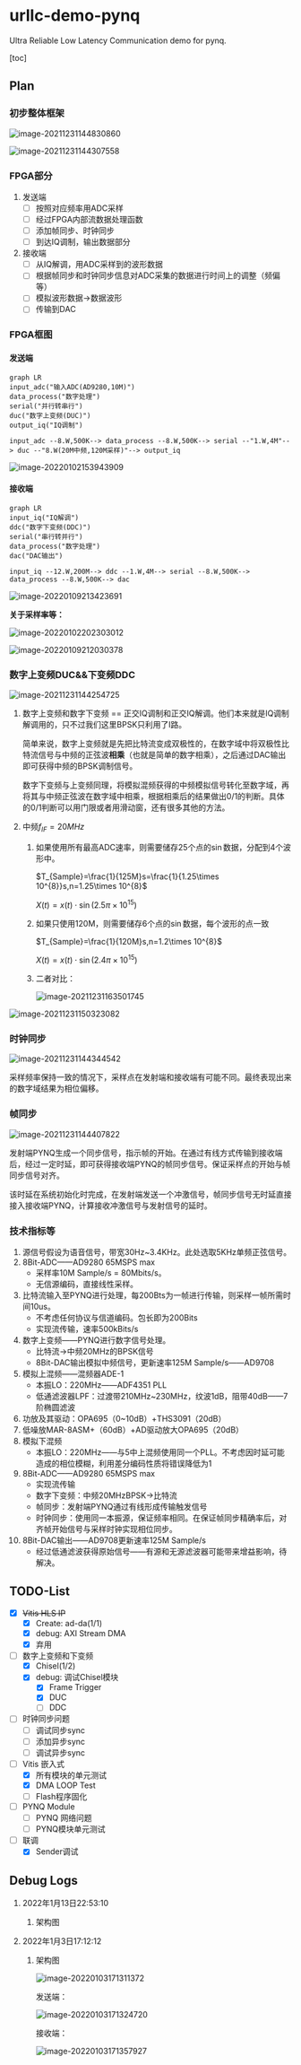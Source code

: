 # urllc-demo-pynq
Ultra Reliable Low Latency Communication demo for pynq.

[toc]

## Plan

### 初步整体框架

![image-20211231144830860](README.assets/image-20211231144830860.png)

![image-20211231144307558](README.assets/image-20211231144307558.png)

### FPGA部分

1. 发送端
     - [ ] 按照对应频率用ADC采样
     - [ ] 经过FPGA内部流数据处理函数
     - [ ] 添加帧同步、时钟同步
     - [ ] 到达IQ调制，输出数据部分
     
2. 接收端
     - [ ] 从IQ解调，用ADC采样到的波形数据
     - [ ] 根据帧同步和时钟同步信息对ADC采集的数据进行时间上的调整（频偏等）
     - [ ] 模拟波形数据→数据波形
     - [ ] 传输到DAC
### FPGA框图

#### 发送端

```mermaid
graph LR
input_adc("输入ADC(AD9280,10M)")
data_process("数字处理")
serial("并行转串行")
duc("数字上变频(DUC)")
output_iq("IQ调制")

input_adc --8.W,500K--> data_process --8.W,500K--> serial --"1.W,4M"--> duc --"8.W(20M中频,120M采样)"--> output_iq
```

![image-20220102153943909](README.assets/image-20220102153943909.png)

#### 接收端

```mermaid
graph LR
input_iq("IQ解调")
ddc("数字下变频(DDC)")
serial("串行转并行")
data_process("数字处理")
dac("DAC输出")

input_iq --12.W,200M--> ddc --1.W,4M--> serial --8.W,500K--> data_process --8.W,500K--> dac
```

![image-20220109213423691](README.assets/image-20220109213423691.png)

**关于采样率等：**

![image-20220102202303012](README.assets/image-20220102202303012.png)

![image-20220109212030378](README.assets\image-20220109212030378.png)

### 数字上变频DUC&&下变频DDC

![image-20211231144254725](README.assets/image-20211231144254725.png)

1. 数字上变频和数字下变频 == 正交IQ调制和正交IQ解调。他们本来就是IQ调制解调用的，只不过我们这里BPSK只利用了I路。

   简单来说，数字上变频就是先把比特流变成双极性的，在数字域中将双极性比特流信号与中频的正弦波**相乘**（也就是简单的数字相乘），之后通过DAC输出即可获得中频的BPSK调制信号。

   数字下变频与上变频同理，将模拟混频获得的中频模拟信号转化至数字域，再将其与中频正弦波在数字域中相乘，根据相乘后的结果做出0/1的判断。具体的0/1判断可以用门限或者用滑动窗，还有很多其他的方法。

2. 中频$f_{IF}=20MHz$

   1. 如果使用所有最高ADC速率，则需要储存25个点的$\sin$数据，分配到4个波形中。

      $T_{Sample}=\frac{1}{125M}s=\frac{1}{1.25\times 10^{8}}s,n=1.25\times 10^{8}$

      $X(t) = x(t) \cdot \sin(2.5\pi\times 10^{15})$

   2. 如果只使用120M，则需要储存6个点的$\sin$数据，每个波形的点一致

      $T_{Sample}=\frac{1}{120M}s,n=1.2\times 10^{8}$

      $X(t)=x(t)\cdot \sin(2.4\pi \times 10^{15})$

   3. 二者对比：

      ![image-20211231163501745](README.assets/image-20211231163501745.png)

      



![image-20211231150323082](README.assets/image-20211231150323082.png)

### 时钟同步

![image-20211231144344542](README.assets/image-20211231144344542.png)

采样频率保持一致的情况下，采样点在发射端和接收端有可能不同。最终表现出来的数字域结果为相位偏移。

### 帧同步

![image-20211231144407822](README.assets/image-20211231144407822.png)

发射端PYNQ生成一个同步信号，指示帧的开始。在通过有线方式传输到接收端后，经过一定时延，即可获得接收端PYNQ的帧同步信号。保证采样点的开始与帧同步信号对齐。

该时延在系统初始化时完成，在发射端发送一个冲激信号，帧同步信号无时延直接接入接收端PYNQ，计算接收冲激信号与发射信号的延时。

### 技术指标等


1.	源信号假设为语音信号，带宽30Hz~3.4KHz。此处选取5KHz单频正弦信号。
2.	8Bit-ADC——AD9280 65MSPS max
    - 采样率10M Sample/s = 80Mbits/s。
    - 无信源编码，直接线性采样。
3.	比特流输入至PYNQ进行处理，每200Bts为一帧进行传输，则采样一帧所需时间10us。
    - 不考虑任何协议与信道编码。包长即为200Bits
    - 实现流传输，速率500kBits/s
4.	数字上变频——PYNQ进行数字信号处理。
    - 比特流→中频20MHz的BPSK信号
    - 8Bit-DAC输出模拟中频信号，更新速率125M Sample/s——AD9708
5.	模拟上混频——混频器ADE-1
    - 本振LO：220MHz——ADF4351 PLL
    - 低通滤波器LPF：过渡带210MHz~230MHz，纹波1dB，阻带40dB——7阶椭圆滤波
6.	功放及其驱动：OPA695（0~10dB）+THS3091（20dB）
7.	低噪放MAR-8ASM+（60dB）+AD驱动放大OPA695（20dB）
8.	模拟下混频
    - 本振LO：220MHz——与5中上混频使用同一个PLL。不考虑因时延可能造成的相位模糊，利用差分编码性质将错误降低为1
9.	8Bit-ADC——AD9280 65MSPS max
    - 实现流传输
    - 数字下变频：中频20MHzBPSK→比特流
	- 帧同步：发射端PYNQ通过有线形成传输触发信号
	- 时钟同步：使用同一本振源，保证频率相同。在保证帧同步精确率后，对齐帧开始信号与采样时钟实现相位同步。
10.	8Bit-DAC输出——AD9708更新速率125M Sample/s
    - 经过低通滤波获得原始信号——有源和无源滤波器可能带来增益影响，待解决。


## TODO-List

- [x] ~~Vitis HLS IP~~
    - [x] Create: ad-da(1/1)
    - [x] debug: AXI Stream DMA
    - [x] 弃用
- [ ] 数字上变频和下变频
    - [x] Chisel(1/2)
    - [x] debug: 调试Chisel模块
      - [x] Frame Trigger
      - [x] DUC
      - [ ] DDC
- [ ] 时钟同步问题
    - [ ] 调试同步sync
    - [ ] 添加异步sync
    - [ ] 调试异步sync
- [ ] Vitis 嵌入式
    - [x] 所有模块的单元测试
    - [x] DMA LOOP Test
    - [ ] Flash程序固化
- [ ] PYNQ Module
    - [ ] PYNQ 网络问题
    - [ ] PYNQ模块单元测试
- [ ] 联调
    - [x] Sender调试

## Debug Logs

1. 2022年1月13日22:53:10

   1. 架构图

2. 2022年1月3日17:12:12

   1. 架构图

      ![image-20220103171311372](README.assets/image-20220103171311372.png)

      发送端：

      ![image-20220103171324720](README.assets/image-20220103171324720.png)

      接收端：

      ![image-20220103171357927](README.assets/image-20220103171357927.png)

      

